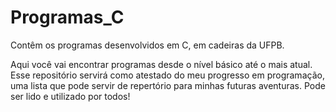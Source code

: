 # Programas_C
Contêm os programas desenvolvidos em C, em cadeiras da UFPB.

Aqui você vai encontrar programas desde o nível básico até o mais atual. Esse repositório servirá como atestado do meu progresso em programação, uma lista que pode servir de repertório para minhas futuras aventuras. Pode ser lido e utilizado por todos!
